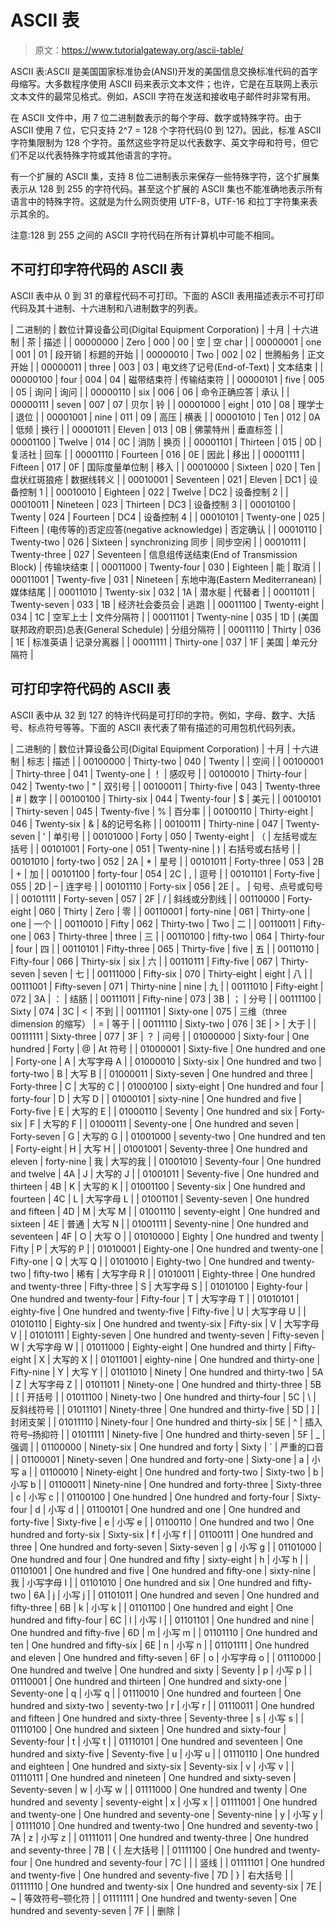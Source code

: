 # ASCII 表

> 原文：<https://www.tutorialgateway.org/ascii-table/>

ASCII 表:ASCII 是美国国家标准协会(ANSI)开发的美国信息交换标准代码的首字母缩写。大多数程序使用 ASCII 码来表示文本文件；也许，它是在互联网上表示文本文件的最常见格式。例如，ASCII 字符在发送和接收电子邮件时非常有用。

在 ASCII 文件中，用 7 位二进制数表示的每个字母、数字或特殊字符。由于 ASCII 使用 7 位，它只支持 2^7 = 128 个字符代码(0 到 127)。因此，标准 ASCII 字符集限制为 128 个字符。虽然这些字符足以代表数字、英文字母和符号，但它们不足以代表特殊字符或其他语言的字符。

有一个扩展的 ASCII 集，支持 8 位二进制表示来保存一些特殊字符，这个扩展集表示从 128 到 255 的字符代码。甚至这个扩展的 ASCII 集也不能准确地表示所有语言中的特殊字符。这就是为什么网页使用 UTF-8，UTF-16 和拉丁字符集来表示其余的。

注意:128 到 255 之间的 ASCII 字符代码在所有计算机中可能不相同。

## 不可打印字符代码的 ASCII 表

ASCII 表中从 0 到 31 的章程代码不可打印。下面的 ASCII 表用描述表示不可打印代码及其十进制、十六进制和八进制数字的列表。

| 二进制的 | 数位计算设备公司(Digital Equipment Corporation) | 十月 | 十六进制 | 茶 | 描述 |
| 00000000 | Zero | 000 | 00 | 空 | 空 char |
| 00000001 | one | 001 | 01 | 段开销 | 标题的开始 |
| 00000010 | Two | 002 | 02 | 世腾船务 | 正文开始 |
| 00000011 | three | 003 | 03 | 电文终了记号(End-of-Text) | 文本结束 |
| 00000100 | four | 004 | 04 | 磁带结束符 | 传输结束符 |
| 00000101 | five | 005 | 05 | 询问 | 询问 |
| 00000110 | six | 006 | 06 | 命令正确应答 | 承认 |
| 00000111 | seven | 007 | 07 | 贝尔 | 铃 |
| 00001000 | eight | 010 | 08 | 理学士 | 退位 |
| 00001001 | nine | 011 | 09 | 高压 | 横表 |
| 00001010 | Ten | 012 | 0A | 低频 | 换行 |
| 00001011 | Eleven | 013 | 0B | 佛蒙特州 | 垂直标签 |
| 00001100 | Twelve | 014 | 0C | 消防 | 换页 |
| 00001101 | Thirteen | 015 | 0D | 复活社 | 回车 |
| 00001110 | Fourteen | 016 | 0E | 因此 | 移出 |
| 00001111 | Fifteen | 017 | 0F | 国际度量单位制 | 移入 |
| 00010000 | Sixteen | 020 | Ten | 盘状红斑狼疮 | 数据线转义 |
| 00010001 | Seventeen | 021 | Eleven | DC1 | 设备控制 1 |
| 00010010 | Eighteen | 022 | Twelve | DC2 | 设备控制 2 |
| 00010011 | Nineteen | 023 | Thirteen | DC3 | 设备控制 3 |
| 00010100 | Twenty | 024 | Fourteen | DC4 | 设备控制 4 |
| 00010101 | Twenty-one | 025 | Fifteen | (电传等的)否定应答(negative acknowledge) | 否定确认 |
| 00010110 | Twenty-two | 026 | Sixteen | synchronizing 同步 | 同步空闲 |
| 00010111 | Twenty-three | 027 | Seventeen | 信息组传送结束(End of Transmission Block) | 传输块结束 |
| 00011000 | Twenty-four | 030 | Eighteen | 能 | 取消 |
| 00011001 | Twenty-five | 031 | Nineteen | 东地中海(Eastern Mediterranean) | 媒体结尾 |
| 00011010 | Twenty-six | 032 | 1A | 潜水艇 | 代替者 |
| 00011011 | Twenty-seven | 033 | 1B | 经济社会委员会 | 逃跑 |
| 00011100 | Twenty-eight | 034 | 1C | 空军上士 | 文件分隔符 |
| 00011101 | Twenty-nine | 035 | 1D | (美国联邦政府职员)总表(General Schedule) | 分组分隔符 |
| 00011110 | Thirty | 036 | 1E | 标准英语 | 记录分离器 |
| 00011111 | Thirty-one | 037 | 1F | 美国 | 单元分隔符 |

## 可打印字符代码的 ASCII 表

ASCII 表中从 32 到 127 的特许代码是可打印的字符。例如，字母、数字、大括号、标点符号等等。下面的 ASCII 表代表了带有描述的可用包机代码列表。

| 二进制的 | 数位计算设备公司(Digital Equipment Corporation) | 十月 | 十六进制 | 标志 | 描述 |
| 00100000 | Thirty-two | 040 | Twenty |  | 空间 |
| 00100001 | Thirty-three | 041 | Twenty-one | ！ | 感叹号 |
| 00100010 | Thirty-four | 042 | Twenty-two | " | 双引号 |
| 00100011 | Thirty-five | 043 | Twenty-three | # | 数字 |
| 00100100 | Thirty-six | 044 | Twenty-four | $ | 美元 |
| 00100101 | Thirty-seven | 045 | Twenty-five | % | 百分率 |
| 00100110 | Thirty-eight | 046 | Twenty-six | & | &的记号名称 |
| 00100111 | Thirty-nine | 047 | Twenty-seven | ' | 单引号 |
| 00101000 | Forty | 050 | Twenty-eight | （ | 左括号或左括号 |
| 00101001 | Forty-one | 051 | Twenty-nine | ) | 右括号或右括号 |
| 00101010 | forty-two | 052 | 2A | * | 星号 |
| 00101011 | Forty-three | 053 | 2B | + | 加 |
| 00101100 | forty-four | 054 | 2C | , | 逗号 |
| 00101101 | Forty-five | 055 | 2D | – | 连字号 |
| 00101110 | Forty-six | 056 | 2E | 。 | 句号、点号或句号 |
| 00101111 | Forty-seven | 057 | 2F | / | 斜线或分割线 |
| 00110000 | Forty-eight | 060 | Thirty | Zero | 零 |
| 00110001 | forty-nine | 061 | Thirty-one | one | 一个 |
| 00110010 | Fifty | 062 | Thirty-two | Two | 二 |
| 00110011 | Fifty-one | 063 | Thirty-three | three | 三 |
| 00110100 | fifty-two | 064 | Thirty-four | four | 四 |
| 00110101 | Fifty-three | 065 | Thirty-five | five | 五 |
| 00110110 | Fifty-four | 066 | Thirty-six | six | 六 |
| 00110111 | Fifty-five | 067 | Thirty-seven | seven | 七 |
| 00111000 | Fifty-six | 070 | Thirty-eight | eight | 八 |
| 00111001 | Fifty-seven | 071 | Thirty-nine | nine | 九 |
| 00111010 | Fifty-eight | 072 | 3A | ： | 结肠 |
| 00111011 | Fifty-nine | 073 | 3B | ； | 分号 |
| 00111100 | Sixty | 074 | 3C | < | 不到 |
| 00111101 | Sixty-one | 075 | 三维（three dimension 的缩写） | = | 等于 |
| 00111110 | Sixty-two | 076 | 3E | > | 大于 |
| 00111111 | Sixty-three | 077 | 3F | ？ | 问号 |
| 01000000 | Sixty-four | One hundred | Forty | @ | At 符号 |
| 01000001 | Sixty-five | One hundred and one | Forty-one | A | 大写字母 A |
| 01000010 | Sixty-six | One hundred and two | forty-two | B | 大写 B |
| 01000011 | Sixty-seven | One hundred and three | Forty-three | C | 大写的 C |
| 01000100 | sixty-eight | One hundred and four | forty-four | D | 大写 D |
| 01000101 | sixty-nine | One hundred and five | Forty-five | E | 大写的 E |
| 01000110 | Seventy | One hundred and six | Forty-six | F | 大写的 F |
| 01000111 | Seventy-one | One hundred and seven | Forty-seven | G | 大写的 G |
| 01001000 | seventy-two | One hundred and ten | Forty-eight | H | 大写 H |
| 01001001 | Seventy-three | One hundred and eleven | forty-nine | 我 | 大写的我 |
| 01001010 | Seventy-four | One hundred and twelve | 4A | J | 大写的 J |
| 01001011 | Seventy-five | One hundred and thirteen | 4B | K | 大写的 K |
| 01001100 | Seventy-six | One hundred and fourteen | 4C | L | 大写字母 L |
| 01001101 | Seventy-seven | One hundred and fifteen | 4D | M | 大写 M |
| 01001110 | seventy-eight | One hundred and sixteen | 4E | 普通 | 大写 N |
| 01001111 | Seventy-nine | One hundred and seventeen | 4F | O | 大写 O |
| 01010000 | Eighty | One hundred and twenty | Fifty | P | 大写的 P |
| 01010001 | Eighty-one | One hundred and twenty-one | Fifty-one | Q | 大写 Q |
| 01010010 | Eighty-two | One hundred and twenty-two | fifty-two | 稀有 | 大写字母 R |
| 01010011 | Eighty-three | One hundred and twenty-three | Fifty-three | S | 大写字母 S |
| 01010100 | Eighty-four | One hundred and twenty-four | Fifty-four | T | 大写字母 T |
| 01010101 | eighty-five | One hundred and twenty-five | Fifty-five | U | 大写字母 U |
| 01010110 | Eighty-six | One hundred and twenty-six | Fifty-six | V | 大写字母 V |
| 01010111 | Eighty-seven | One hundred and twenty-seven | Fifty-seven | W | 大写字母 W |
| 01011000 | Eighty-eight | One hundred and thirty | Fifty-eight | X | 大写的 X |
| 01011001 | eighty-nine | One hundred and thirty-one | Fifty-nine | Y | 大写 Y |
| 01011010 | Ninety | One hundred and thirty-two | 5A | Z | 大写字母 Z |
| 01011011 | Ninety-one | One hundred and thirty-three | 5B | [ | 开括号 |
| 01011100 | Ninety-two | One hundred and thirty-four | 5C | \ | 反斜线符号 |
| 01011101 | Ninety-three | One hundred and thirty-five | 5D | ] | 封闭支架 |
| 01011110 | Ninety-four | One hundred and thirty-six | 5E | ^ | 插入符号–扬抑符 |
| 01011111 | Ninety-five | One hundred and thirty-seven | 5F | _ | 强调 |
| 01100000 | Ninety-six | One hundred and forty | Sixty | ` | 严重的口音 |
| 01100001 | Ninety-seven | One hundred and forty-one | Sixty-one | a | 小写 a |
| 01100010 | Ninety-eight | One hundred and forty-two | Sixty-two | b | 小写 b |
| 01100011 | Ninety-nine | One hundred and forty-three | Sixty-three | c | 小写 c |
| 01100100 | One hundred | One hundred and forty-four | Sixty-four | d | 小写 d |
| 01100101 | One hundred and one | One hundred and forty-five | Sixty-five | e | 小写 e |
| 01100110 | One hundred and two | One hundred and forty-six | Sixty-six | f | 小写 f |
| 01100111 | One hundred and three | One hundred and forty-seven | Sixty-seven | g | 小写 g |
| 01101000 | One hundred and four | One hundred and fifty | sixty-eight | h | 小写 h |
| 01101001 | One hundred and five | One hundred and fifty-one | sixty-nine | 我 | 小写字母 I |
| 01101010 | One hundred and six | One hundred and fifty-two | 6A | j | 小写 j |
| 01101011 | One hundred and seven | One hundred and fifty-three | 6B | k | 小写 k |
| 01101100 | One hundred and eight | One hundred and fifty-four | 6C | l | 小写 l |
| 01101101 | One hundred and nine | One hundred and fifty-five | 6D | m | 小写 m |
| 01101110 | One hundred and ten | One hundred and fifty-six | 6E | n | 小写 n |
| 01101111 | One hundred and eleven | One hundred and fifty-seven | 6F | o | 小写字母 o |
| 01110000 | One hundred and twelve | One hundred and sixty | Seventy | p | 小写 p |
| 01110001 | One hundred and thirteen | One hundred and sixty-one | Seventy-one | q | 小写 q |
| 01110010 | One hundred and fourteen | One hundred and sixty-two | seventy-two | r | 小写 r |
| 01110011 | One hundred and fifteen | One hundred and sixty-three | Seventy-three | s | 小写 s |
| 01110100 | One hundred and sixteen | One hundred and sixty-four | Seventy-four | t | 小写 t |
| 01110101 | One hundred and seventeen | One hundred and sixty-five | Seventy-five | u | 小写 u |
| 01110110 | One hundred and eighteen | One hundred and sixty-six | Seventy-six | v | 小写 v |
| 01110111 | One hundred and nineteen | One hundred and sixty-seven | Seventy-seven | w | 小写 w |
| 01111000 | One hundred and twenty | One hundred and seventy | seventy-eight | x | 小写 x |
| 01111001 | One hundred and twenty-one | One hundred and seventy-one | Seventy-nine | y | 小写 y |
| 01111010 | One hundred and twenty-two | One hundred and seventy-two | 7A | z | 小写 z |
| 01111011 | One hundred and twenty-three | One hundred and seventy-three | 7B | { | 左大括号 |
| 01111100 | One hundred and twenty-four | One hundred and seventy-four | 7C | &#124; | 竖线 |
| 01111101 | One hundred and twenty-five | One hundred and seventy-five | 7D | } | 右大括号 |
| 01111110 | One hundred and twenty-six | One hundred and seventy-six | 7E | ~ | 等效符号–颚化符 |
| 01111111 | One hundred and twenty-seven | One hundred and seventy-seven | 7F |  | 删除 |